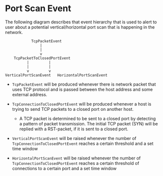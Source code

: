 # Port Scan Event

The following diagram describes that event hierarchy that is used to alert to user about a potential vertical/horizontal port scan that is happening in the network.

```
    		TcpPacketEvent
          		|
          		|
          		v
	TcpPacketToClosedPortEvent
          |			|
          |			|
          v			v
VerticalPortScanEvent	HorizontalPortScanEvent
```

+ `TcpPacketEvent` will be produced whenever there is network packet that uses TCP protocol and is passed between the host address and some external address.

+ `TcpConnectionToClosedPortEvent` will be produced whenever a host is trying to send TCP packets to a closed port on another host.
	+ A TCP packet is determined to be sent to a closed port by detecting a pattern of packet transmission. The initial TCP packet (SYN) will be replied with a RST-packet, if it is sent to a closed port.

+ `VerticalPortScanEvent` will be raised whenever the number of `TcpConnectionToClosedPortEvent` reaches a certain threshold and a set time window

+ `HorizontalPortScanEvent` will be raised whenever the number of `TcpConnectionToClosedPortEvent` reaches a certain threshold of connections to a certain port and a set time window
